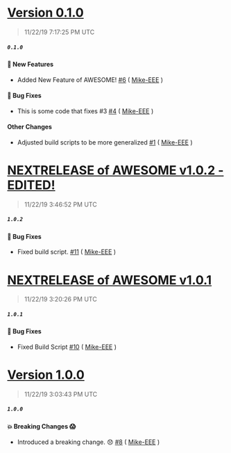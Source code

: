# [Version 0.1.0](https://github.com/ExtendedXmlSerializer/NextRelease/releases/tag/0.1.0)
> 11/22/19 7:17:25 PM UTC
##### `0.1.0`

#### &#128640; New Features 
- Added New Feature of AWESOME! [#6](https://github.com/ExtendedXmlSerializer/NextRelease/pull/6) ( [Mike-EEE](https://github.com/Mike-EEE) )

#### &#128027; Bug Fixes 
- This is some code that fixes #3 [#4](https://github.com/ExtendedXmlSerializer/NextRelease/pull/4) ( [Mike-EEE](https://github.com/Mike-EEE) )

#### Other Changes 
- Adjusted build scripts to be more generalized [#1](https://github.com/ExtendedXmlSerializer/NextRelease/pull/1) ( [Mike-EEE](https://github.com/Mike-EEE) )


# [NEXTRELEASE of AWESOME v1.0.2 - EDITED!](https://github.com/ExtendedXmlSerializer/NextRelease/releases/tag/1.0.2)
> 11/22/19 3:46:52 PM UTC
##### `1.0.2`

#### &#128027; Bug Fixes 
- Fixed build script. [#11](https://github.com/ExtendedXmlSerializer/NextRelease/pull/11) ( [Mike-EEE](https://github.com/Mike-EEE) )


# [NEXTRELEASE of AWESOME v1.0.1](https://github.com/ExtendedXmlSerializer/NextRelease/releases/tag/1.0.1)
> 11/22/19 3:20:26 PM UTC
##### `1.0.1`

#### &#128027; Bug Fixes 
- Fixed Build Script [#10](https://github.com/ExtendedXmlSerializer/NextRelease/pull/10) ( [Mike-EEE](https://github.com/Mike-EEE) )


# [Version 1.0.0](https://github.com/ExtendedXmlSerializer/NextRelease/releases/tag/1.0.0)
> 11/22/19 3:03:43 PM UTC
##### `1.0.0`

#### &#128165; Breaking Changes &#128561; 
- Introduced a breaking change. &#128542; [#8](https://github.com/ExtendedXmlSerializer/NextRelease/pull/8) ( [Mike-EEE](https://github.com/Mike-EEE) )



